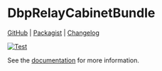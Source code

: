 # DbpRelayCabinetBundle

[GitHub](https://github.com/digital-blueprint/relay-cabinet-connector-campusonline-bundle) |
[Packagist](https://packagist.org/packages/dbp/relay-cabinet-connector-campusonline-bundle) |
[Changelog](https://github.com/digital-blueprint/relay-cabinet-connector-campusonline-bundle/blob/main/CHANGELOG.md)

[![Test](https://github.com/digital-blueprint/relay-cabinet-connector-campusonline-bundle/actions/workflows/test.yml/badge.svg)](https://github.com/digital-blueprint/relay-cabinet-connector-campusonline-bundle/actions/workflows/test.yml)

See the [documentation](./doindexcs) for more information.
